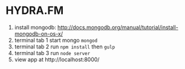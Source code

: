 # HYDRA.FM #

1. install mongodb: http://docs.mongodb.org/manual/tutorial/install-mongodb-on-os-x/
2. terminal tab 1 start mongo `mongod`
3. terminal tab 2 run `npm install` then `gulp`
5. terminal tab 3 run `node server`
6. view app at http://localhost:8000/

